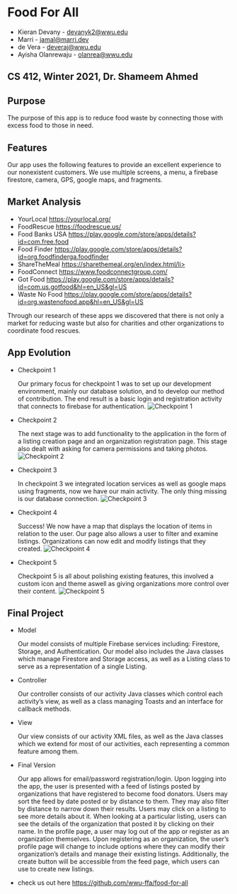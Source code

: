 # Food For All

*   Kieran Devany - devanyk2@wwu.edu
*   Marri - jamal@marri.dev
*   de Vera - deveraj@wwu.edu
*   Ayisha Olanrewaju - olanrea@wwu.edu

## CS 412, Winter 2021, Dr. Shameem Ahmed

## Purpose

The purpose of this app is to reduce food waste by connecting those with excess food to those in need.

## Features

Our app uses the following features to provide an excellent experience to our nonexistent customers. We use multiple screens, a menu, a firebase firestore, camera, GPS, google maps, and fragments.

## Market Analysis

*   YourLocal https://yourlocal.org/
*   FoodRescue https://foodrescue.us/
*   Food Banks USA https://play.google.com/store/apps/details?id=com.free.food
*   Food Finder https://play.google.com/store/apps/details?id=org.foodfinderga.foodfinder
*   ShareTheMeal https://sharethemeal.org/en/index.html/li>
*   FoodConnect https://www.foodconnectgroup.com/
*   Got Food https://play.google.com/store/apps/details?id=com.us.gotfood&hl=en_US&gl=US
*   Waste No Food https://play.google.com/store/apps/details?id=org.wastenofood.app&hl=en_US&gl=US

Through our research of these apps we discovered that there is not only a market for reducing waste but also for charities and other organizations to coordinate food rescues.

## App Evolution

*   Checkpoint 1

    Our primary focus for checkpoint 1 was to set up our development environment, mainly our database solution, and to develop our method of contribution. The end result is a basic login and registration activity that connects to firebase for authentication.
    ![*Checkpoint 1*](images/image1.png)

*   Checkpoint 2

    The next stage was to add functionality to the application in the form of a listing creation page and an organization registration page. This stage also dealt with asking for camera permissions and taking photos.
    ![*Checkpoint 2*](images/image2.png)
*   Checkpoint 3

    In checkpoint 3 we integrated location services as well as google maps using fragments, now we have our main activity. The only thing missing is our database connection.
    ![*Checkpoint 3*](images/image3.png)

*   Checkpoint 4

    Success! We now have a map that displays the location of items in relation to the user. Our page also allows a user to filter and examine listings. Organizations can now edit and modify listings that they created.
    ![*Checkpoint 4*](images/image4.png)

*   Checkpoint 5

    Checkpoint 5 is all about polishing existing features, this involved a custom icon and theme aswell as giving organizations more control over their content.
    ![*Checkpoint 5*](images/image5.png)

## Final Project

*   Model

    Our model consists of multiple Firebase services including: Firestore, Storage, and Authentication. Our model also includes the Java classes which manage Firestore and Storage access, as well as a Listing class to serve as a representation of a single Listing.

*   Controller

    Our controller consists of our activity Java classes which control each activity’s view, as well as a class managing Toasts and an interface for callback methods.

*   View

    Our view consists of our activity XML files, as well as the Java classes which we extend for most of our activities, each representing a common feature among them.

*   Final Version

    Our app allows for email/password registration/login. Upon logging into the app, the user is presented with a feed of listings posted by organizations that have registered to become food donators. Users may sort the feed by date posted or by distance to them. They may also filter by distance to narrow down their results. Users may click on a listing to see more details about it. When looking at a particular listing, users can see the details of the organization that posted it by clicking on their name. In the profile page, a user may log out of the app or register as an organization themselves. Upon registering as an organization, the user’s profile page will change to include options where they can modify their organization’s details and manage their existing listings. Additionally, the create button will be accessible from the feed page, which users can use to create new listings.

*   check us out here https://github.com/wwu-ffa/food-for-all